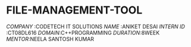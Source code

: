 # FILE-MANAGEMENT-TOOL
*COMPANY* :CODETECH IT SOLUTIONS
*NAME* :ANIKET DESAI
*INTERN ID* :CT08DL616
*DOMAIN*:C++PROGRAMMING
*DURATION*:8WEEK
*MENTOR*:NEELA SANTOSH KUMAR
